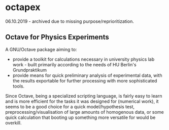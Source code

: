 # octapex
06.10.2019 - archived due to missing purpose/reprioritization.
## Octave for Physics Experiments
A GNU/Octave package aiming to:
- provide a toolkit for calculations necessary in university physics lab work - built primarily according to the needs of HU Berlin's Grundpraktikum
- provide means for quick preliminary analysis of experimental data, with the results exportable for further processing with more sophisticated tools.

Since Octave, being a specialized scripting language, is fairly easy to learn and is more efficient for the tasks it was designed for (numerical work), it seems to be a good choice for a quick model/hypothesis test, preprocessing/visualisation of large amounts of homogenous data, or some quick calculation that booting up something more versatile for would be overkill.

